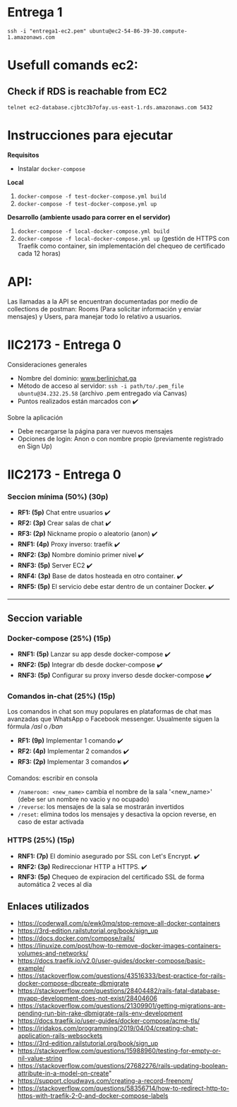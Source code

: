 # Entrega 1
```
ssh -i "entrega1-ec2.pem" ubuntu@ec2-54-86-39-30.compute-1.amazonaws.com
```
# Usefull comands ec2:
## Check if  RDS is reachable from EC2
```
telnet ec2-database.cjbtc3b7ofay.us-east-1.rds.amazonaws.com 5432  
```

# Instrucciones para ejecutar

**Requisitos**
 - Instalar `docker-compose`

**Local**
 1. `docker-compose -f test-docker-compose.yml build`
 2. `docker-compose -f test-docker-compose.yml up`

**Desarrollo (ambiente usado para correr en el servidor)**
 1. `docker-compose -f local-docker-compose.yml build`
 2. `docker-compose -f local-docker-compose.yml up` (gestión de HTTPS con Traefik como container, sin implementación del chequeo de certificado cada 12 horas)

# API:

Las llamadas a la API se encuentran documentadas por medio de collections de postman: Rooms (Para solicitar información y enviar mensajes) y Users, para manejar todo lo relativo a usuarios.
# IIC2173 - Entrega 0

Consideraciones generales

- Nombre del dominio: www.berlinichat.ga
- Método de acceso al servidor: `ssh -i path/to/.pem_file ubuntu@34.232.25.58` (archivo .pem entregado vía Canvas)
- Puntos realizados están marcados con :heavy_check_mark:

Sobre la aplicación
* Debe recargarse la página para ver nuevos mensajes
* Opciones de login: Anon o con nombre propio (previamente registrado en Sign Up)

# IIC2173 - Entrega 0

### Seccion mínima (50%) (30p)


* **RF1: (5p)** Chat entre usuarios :heavy_check_mark:
* **RF2: (3p)** Crear salas de chat :heavy_check_mark:
* **RF3: (2p)** Nickname propio o aleatorio (anon) :heavy_check_mark:
* **RNF1: (4p)** Proxy inverso: traefik :heavy_check_mark:
* **RNF2: (3p)** Nombre dominio primer nivel :heavy_check_mark:
* **RNF3: (5p)** Server EC2 :heavy_check_mark:
* **RNF4: (3p)** Base de datos hosteada en otro container. :heavy_check_mark:
* **RNF5: (5p)** El servicio debe estar dentro de un container Docker. :heavy_check_mark:

---

## Seccion variable

### Docker-compose (25%) (15p)

* **RNF1: (5p)** Lanzar su app desde docker-compose :heavy_check_mark:
* **RNF2: (5p)** Integrar db desde docker-compose :heavy_check_mark:
* **RNF3: (5p)** Configurar su proxy inverso desde docker-compose :heavy_check_mark:

### Comandos in-chat (25%) (15p)

Los comandos in chat son muy populares en plataformas de chat mas avanzadas que WhatsApp o Facebook messenger. Usualmente siguen la fórmula */asl* o */ban*

* **RF1: (9p)** Implementar 1 comando :heavy_check_mark: 
* **RF2: (4p)** Implementar 2 comandos :heavy_check_mark:
* **RF3: (2p)** Implementar 3 comandos :heavy_check_mark:
 
Comandos: escribir en consola
* `/nameroom: <new_name>` cambia el nombre de la sala '<new_name>' (debe ser un nombre no vacio y no ocupado)
* `/reverse`: los mensajes de la sala se mostrarán invertidos
* `/reset`: elimina todos los mensajes y desactiva la opcion reverse, en caso de estar activada

### HTTPS (25%) (15p)

* **RNF1: (7p)** El dominio asegurado por SSL con Let's Encrypt. :heavy_check_mark:
* **RNF2: (3p)** Redireccionar HTTP a HTTPS. :heavy_check_mark:
* **RNF3: (5p)** Chequeo de expiracion del certificado SSL de forma automática 2 veces al día



## Enlaces utilizados
 * https://coderwall.com/p/ewk0mq/stop-remove-all-docker-containers
 * https://3rd-edition.railstutorial.org/book/sign_up
 * https://docs.docker.com/compose/rails/
 * https://linuxize.com/post/how-to-remove-docker-images-containers-volumes-and-networks/
 * https://docs.traefik.io/v2.0/user-guides/docker-compose/basic-example/
 * https://stackoverflow.com/questions/43516333/best-practice-for-rails-docker-compose-dbcreate-dbmigrate
 * https://stackoverflow.com/questions/28404482/rails-fatal-database-myapp-development-does-not-exist/28404606
 * https://stackoverflow.com/questions/21309901/getting-migrations-are-pending-run-bin-rake-dbmigrate-rails-env-development
 * https://docs.traefik.io/user-guides/docker-compose/acme-tls/
 * https://iridakos.com/programming/2019/04/04/creating-chat-application-rails-websockets
 * https://3rd-edition.railstutorial.org/book/sign_up
 * https://stackoverflow.com/questions/15988960/testing-for-empty-or-nil-value-string
 * https://stackoverflow.com/questions/27682276/rails-updating-boolean-attribute-in-a-model-on-create"
 * https://support.cloudways.com/creating-a-record-freenom/
 * https://stackoverflow.com/questions/58356714/how-to-redirect-http-to-https-with-traefik-2-0-and-docker-compose-labels

